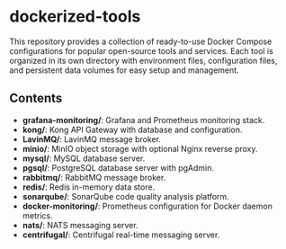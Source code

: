 # dockerized-tools

This repository provides a collection of ready-to-use Docker Compose configurations for popular open-source tools and services. Each tool is organized in its own directory with environment files, configuration files, and persistent data volumes for easy setup and management.

## Contents

- **grafana-monitoring/**: Grafana and Prometheus monitoring stack.
- **kong/**: Kong API Gateway with database and configuration.
- **LavinMQ/**: LavinMQ message broker.
- **minio/**: MinIO object storage with optional Nginx reverse proxy.
- **mysql/**: MySQL database server.
- **pgsql/**: PostgreSQL database server with pgAdmin.
- **rabbitmq/**: RabbitMQ message broker.
- **redis/**: Redis in-memory data store.
- **sonarqube/**: SonarQube code quality analysis platform.
- **docker-monitoring/**: Prometheus configuration for Docker daemon metrics.
- **nats/**: NATS messaging server.
- **centrifugal/**: Centrifugal real-time messaging server.
